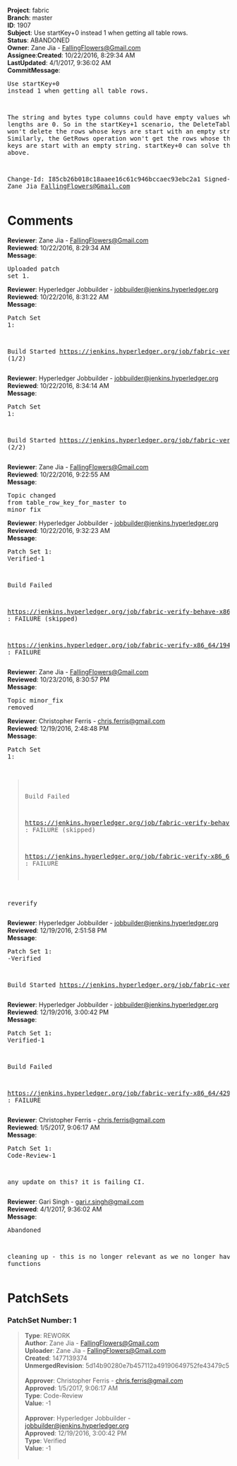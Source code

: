 <strong>Project</strong>: fabric</br><strong>Branch</strong>: master<br><strong>ID</strong>: 1907<br><strong>Subject</strong>: Use startKey+0 instead 1 when getting all table rows.<br><strong>Status</strong>: ABANDONED<br><strong>Owner</strong>: Zane Jia - FallingFlowers@Gmail.com<br><strong>Assignee</strong>:<strong>Created</strong>: 10/22/2016, 8:29:34 AM<br><strong>LastUpdated</strong>: 4/1/2017, 9:36:02 AM<br><strong>CommitMessage</strong>:<br><pre>Use startKey+0 instead 1 when getting all table rows.

The string and bytes type columns could have empty values whose lengths
are 0.
So in the startKey+1 scenario, the DeleteTable operation won't delete
the rows whose keys are start with an empty string.
Similarly, the GetRows operation won't get the rows whose the fuzzy part
keys are start with an empty string.
startKey+0 can solve the two bugs above.

Change-Id: I85cb26b018c18aaee16c61c946bccaec93ebc2a1
Signed-off-by: Zane Jia <FallingFlowers@Gmail.com>
</pre><h1>Comments</h1><strong>Reviewer</strong>: Zane Jia - FallingFlowers@Gmail.com<br><strong>Reviewed</strong>: 10/22/2016, 8:29:34 AM<br><strong>Message</strong>: <pre>Uploaded patch set 1.</pre><strong>Reviewer</strong>: Hyperledger Jobbuilder - jobbuilder@jenkins.hyperledger.org<br><strong>Reviewed</strong>: 10/22/2016, 8:31:22 AM<br><strong>Message</strong>: <pre>Patch Set 1:

Build Started https://jenkins.hyperledger.org/job/fabric-verify-behave-x86_64/837/ (1/2)</pre><strong>Reviewer</strong>: Hyperledger Jobbuilder - jobbuilder@jenkins.hyperledger.org<br><strong>Reviewed</strong>: 10/22/2016, 8:34:14 AM<br><strong>Message</strong>: <pre>Patch Set 1:

Build Started https://jenkins.hyperledger.org/job/fabric-verify-x86_64/1940/ (2/2)</pre><strong>Reviewer</strong>: Zane Jia - FallingFlowers@Gmail.com<br><strong>Reviewed</strong>: 10/22/2016, 9:22:55 AM<br><strong>Message</strong>: <pre>Topic changed from table_row_key_for_master to minor_fix</pre><strong>Reviewer</strong>: Hyperledger Jobbuilder - jobbuilder@jenkins.hyperledger.org<br><strong>Reviewed</strong>: 10/22/2016, 9:32:23 AM<br><strong>Message</strong>: <pre>Patch Set 1: Verified-1

Build Failed 

https://jenkins.hyperledger.org/job/fabric-verify-behave-x86_64/837/ : FAILURE (skipped)

https://jenkins.hyperledger.org/job/fabric-verify-x86_64/1940/ : FAILURE</pre><strong>Reviewer</strong>: Zane Jia - FallingFlowers@Gmail.com<br><strong>Reviewed</strong>: 10/23/2016, 8:30:57 PM<br><strong>Message</strong>: <pre>Topic minor_fix removed</pre><strong>Reviewer</strong>: Christopher Ferris - chris.ferris@gmail.com<br><strong>Reviewed</strong>: 12/19/2016, 2:48:48 PM<br><strong>Message</strong>: <pre>Patch Set 1:

> Build Failed
 > 
 > https://jenkins.hyperledger.org/job/fabric-verify-behave-x86_64/837/
 > : FAILURE (skipped)
 > 
 > https://jenkins.hyperledger.org/job/fabric-verify-x86_64/1940/ :
 > FAILURE

reverify</pre><strong>Reviewer</strong>: Hyperledger Jobbuilder - jobbuilder@jenkins.hyperledger.org<br><strong>Reviewed</strong>: 12/19/2016, 2:51:58 PM<br><strong>Message</strong>: <pre>Patch Set 1: -Verified

Build Started https://jenkins.hyperledger.org/job/fabric-verify-x86_64/4299/</pre><strong>Reviewer</strong>: Hyperledger Jobbuilder - jobbuilder@jenkins.hyperledger.org<br><strong>Reviewed</strong>: 12/19/2016, 3:00:42 PM<br><strong>Message</strong>: <pre>Patch Set 1: Verified-1

Build Failed 

https://jenkins.hyperledger.org/job/fabric-verify-x86_64/4299/ : FAILURE</pre><strong>Reviewer</strong>: Christopher Ferris - chris.ferris@gmail.com<br><strong>Reviewed</strong>: 1/5/2017, 9:06:17 AM<br><strong>Message</strong>: <pre>Patch Set 1: Code-Review-1

any update on this? it is failing CI.</pre><strong>Reviewer</strong>: Gari Singh - gari.r.singh@gmail.com<br><strong>Reviewed</strong>: 4/1/2017, 9:36:02 AM<br><strong>Message</strong>: <pre>Abandoned

cleaning up - this is no longer relevant as we no longer have these functions</pre><h1>PatchSets</h1><h3>PatchSet Number: 1</h3><blockquote><strong>Type</strong>: REWORK<br><strong>Author</strong>: Zane Jia - FallingFlowers@Gmail.com<br><strong>Uploader</strong>: Zane Jia - FallingFlowers@Gmail.com<br><strong>Created</strong>: 1477139374<br><strong>UnmergedRevision</strong>: 5d14b90280e7b457112a49190649752fe43479c5<br><br><strong>Approver</strong>: Christopher Ferris - chris.ferris@gmail.com<br><strong>Approved</strong>: 1/5/2017, 9:06:17 AM<br><strong>Type</strong>: Code-Review<br><strong>Value</strong>: -1<br><br><strong>Approver</strong>: Hyperledger Jobbuilder - jobbuilder@jenkins.hyperledger.org<br><strong>Approved</strong>: 12/19/2016, 3:00:42 PM<br><strong>Type</strong>: Verified<br><strong>Value</strong>: -1<br><br></blockquote>